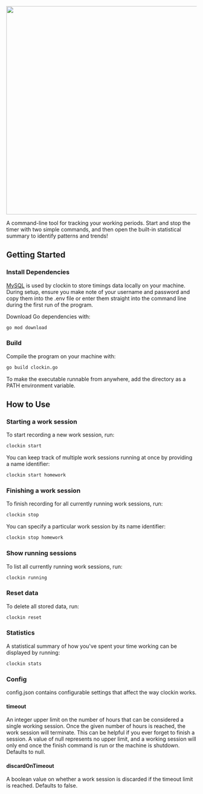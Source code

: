 <p align="center">
	<img width="550px" src="https://user-images.githubusercontent.com/41476809/192119791-831cec36-dab0-4cb0-afc1-1ba12389475f.png">
</p>

A command-line tool for tracking your working periods. Start and stop the timer with two simple commands, and then open the built-in statistical summary to identify patterns and trends!

## Getting Started

### Install Dependencies

<a href="https://dev.mysql.com/downloads/mysql/">MySQL</a> is used by clockin to store timings data locally on your machine. During setup, ensure you make note of your username and password and copy them into the .env file or enter them straight into the command line during the first run of the program.

Download Go dependencies with:

```bash
go mod download
```

### Build

Compile the program on your machine with:

```bash
go build clockin.go
```

To make the executable runnable from anywhere, add the directory as a PATH environment variable.

## How to Use

### Starting a work session

To start recording a new work session, run:

```bash
clockin start
```

You can keep track of multiple work sessions running at once by providing a name identifier:

```bash
clockin start homework
```

### Finishing a work session

To finish recording for all currently running work sessions, run:

```bash
clockin stop
```

You can specify a particular work session by its name identifier:

```bash
clockin stop homework
```

### Show running sessions

To list all currently running work sessions, run:

```bash
clockin running
```

### Reset data

To delete all stored data, run:

```bash
clockin reset
```

### Statistics

A statistical summary of how you've spent your time working can be displayed by running:

```bash
clockin stats
```

### Config

config.json contains configurable settings that affect the way clockin works.

#### timeout

An integer upper limit on the number of hours that can be considered a single working session. Once the given number of hours is reached, the work session will terminate. This can be helpful if you ever forget to finish a session. A value of null represents no upper limit, and a working session will only end once the finish command is run or the machine is shutdown. Defaults to null.

#### discardOnTimeout

A boolean value on whether a work session is discarded if the timeout limit is reached. Defaults to false.
